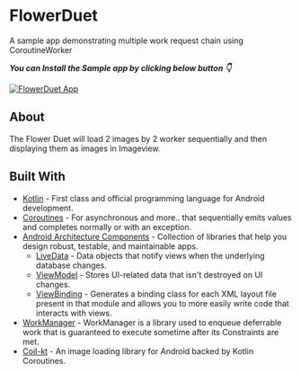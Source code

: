 # FlowerDuet
A sample app demonstrating multiple work request chain using CoroutineWorker

***You can Install the Sample app by clicking below button 👇***


[![FlowerDuet App](https://img.shields.io/badge/Flower%20Duet-APK-orange)](https://github.com/chintanrparmar/FlowerDuet/raw/master/sample-app.apk)


## About

The Flower Duet will load 2 images by 2 worker sequentially and then displaying them as images in Imageview.

## Built With

-   [Kotlin](https://kotlinlang.org/)  - First class and official programming language for Android development.
-   [Coroutines](https://kotlinlang.org/docs/reference/coroutines-overview.html)  - For asynchronous and more..
that sequentially emits values and completes normally or with an exception.
-   [Android Architecture Components](https://developer.android.com/topic/libraries/architecture)  - Collection of libraries that help you design robust, testable, and maintainable apps.
    -   [LiveData](https://developer.android.com/topic/libraries/architecture/livedata)  - Data objects that notify views when the underlying database changes.
    -   [ViewModel](https://developer.android.com/topic/libraries/architecture/viewmodel)  - Stores UI-related data that isn't destroyed on UI changes.
    -   [ViewBinding](https://developer.android.com/topic/libraries/view-binding)  - Generates a binding class for each XML layout file present in that module and allows you to more easily write code that interacts with views.
-   [WorkManager](https://developer.android.com/topic/libraries/architecture/workmanager)  - WorkManager is a library used to enqueue deferrable work that is guaranteed to execute sometime after its Constraints are met.
-   [Coil-kt](https://coil-kt.github.io/coil/)  - An image loading library for Android backed by Kotlin Coroutines.
